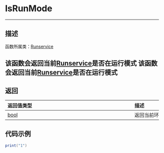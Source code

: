 # IsRunMode
-----------------------------------------------------------------------------------------
## 描述

函数所属类：[Runservice]()

该函数会返回当前[Runservice]()是否在运行模式
该函数会返回当前[Runservice]()是否在运行模式
-----------------------------------------------------------------------------------------

## 返回

|<div style="width:400px">返回值类型</div>|<div style="width:400px">描述</div>|
|:--------------------|:--------------------|
|   [bool]()  | 返回当前环境是否在运行模式 |

## 代码示例

```lua
print("1")